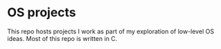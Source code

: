 # OS projects

This repo hosts projects I work as part of my exploration of low-level OS ideas. Most of this repo is written in C.